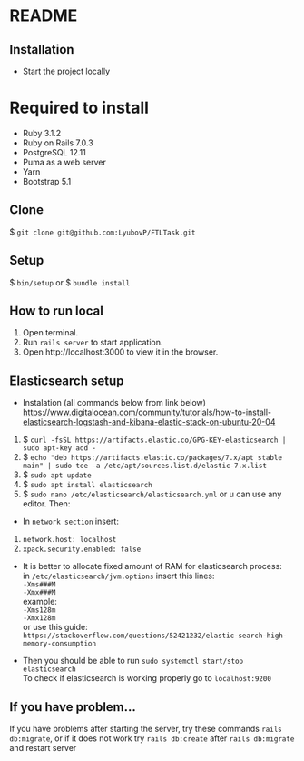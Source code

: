 # README
## Installation
* Start the project locally
# Required to install
- Ruby 3.1.2
- Ruby on Rails 7.0.3
- PostgreSQL 12.11
- Puma as a web server
- Yarn
- Bootstrap 5.1
## Clone
$ `git clone git@github.com:LyubovP/FTLTask.git`
## Setup
$ `bin/setup`
or 
$ `bundle install` 
## How to run local
1. Open terminal.
2. Run `rails server` to start application.
3. Open http://localhost:3000 to view it in the browser.

## Elasticsearch setup
- Instalation (all commands below from link below) 
 <br> https://www.digitalocean.com/community/tutorials/how-to-install-elasticsearch-logstash-and-kibana-elastic-stack-on-ubuntu-20-04
1. $ `curl -fsSL https://artifacts.elastic.co/GPG-KEY-elasticsearch | sudo apt-key add -`
2. $ `echo "deb https://artifacts.elastic.co/packages/7.x/apt stable main" | sudo tee -a /etc/apt/sources.list.d/elastic-7.x.list`
3. $ `sudo apt update`
4. $ `sudo apt install elasticsearch`
5. $ `sudo nano /etc/elasticsearch/elasticsearch.yml` or u can use any editor. Then:
- In `network section` insert:
1. `network.host: localhost`
2. `xpack.security.enabled: false`

- It is better to allocate fixed amount of RAM for elasticsearch process: <br>
in `/etc/elasticsearch/jvm.options` insert this lines:<br>
`-Xms###M` <br> `-Xmx###M` <br> example: <br> `-Xms128m` <br> `-Xmx128m` <br>
or use this guide: `https://stackoverflow.com/questions/52421232/elastic-search-high-memory-consumption` <br>


- Then you should be able to run `sudo systemctl start/stop elasticsearch` <br>
  To check if elasticsearch is working properly go to `localhost:9200` <br>

## If you have problem...

If you have problems after starting the server, try these commands `rails db:migrate`, 
or if it does not work try `rails db:create` after `rails db:migrate` and restart server
